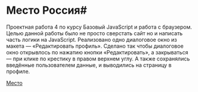 ﻿# Место Россия# 

Проектная работа 4 по курсу Базовый JavaScript и работа с браузером.
Целью данной работы было не просто сверстать сайт но и написать часть логики на JavaScript.
Реализовано одно диалоговое окно из макета — «Редактировать профиль».
Сделано так чтобы  диалоговое окно открывлось по нажатию кнопки «Редактировать», а закрываться — при клике по крестику в правом верхнем углу.
А также сохранялись введённые пользователем данные, и выводились на страницу в профиле.

[Место]( https://yragalahow.github.io/mesto/index.html)